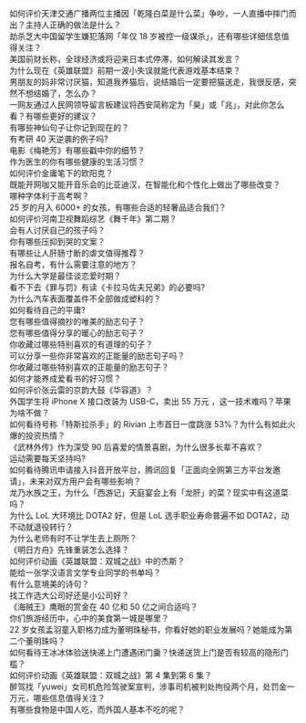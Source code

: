 如何评价天津交通广播两位主播因「乾隆白菜是什么菜」争吵，一人直播中摔门而出？主持人正确的做法是什么？  
劫杀芝大中国留学生嫌犯落网「年仅 18 岁被控一级谋杀」，还有哪些详细信息值得关注？  
美国前财长称，全球经济或将迎来日本式停滞，如何解读其发言？  
为什么现在《英雄联盟》前期一波小失误就能代表游戏基本结束？  
男朋友的妈非常讨厌猫，知道我养猫后，说结婚后一定要把猫送走，我很反感，突然不想结婚了，怎么办？  
一网友通过人民网领导留言板建议将西安简称定为「昊」或「兆」，对此你怎么看？有哪些更好的建议？  
有哪些神仙句子让你记到现在的？  
有考研 40 天逆袭的例子吗?  
电影《梅艳芳》有哪些戳中你的细节？  
作为医生的你有哪些健康的生活习惯？  
如何评价金庸笔下的欧阳克？  
既能开网咖又能开音乐会的比亚迪汉，在智能化和个性化上做出了哪些改变？  
哪种字体利于高考啊？  
25 岁的月入 6000+ 的女孩，有哪些合适的轻奢品适合我们？  
如何评价河南卫视舞蹈综艺《舞千年》第二期？  
会有人讨厌自己的孩子吗？  
你有哪些压抑到哭的文案？  
有哪些让人肝肠寸断的虐文值得推荐？  
报名自考，有什么需要注意的地方？  
为什么大学是最佳谈恋爱时期？  
看不下去《罪与罚》有读《卡拉马佐夫兄弟》的必要吗?  
为什么汽车表面覆盖件不全部做成塑料的？  
如何看待自己的平庸?  
您有哪些值得摘抄的唯美的励志句子？  
您有哪些值得分享的暖心的励志句子？  
你收藏过哪些特别喜欢的有道理的句子？  
可以分享一些你非常喜欢的正能量的励志句子吗？  
你收藏过哪些特别喜欢的正能量的励志句子？  
如何才能养成爱看书的好习惯？  
如何评价张云雷的京韵大鼓《华容道》？  
外国学生将 iPhone X 接口改装为 USB-C，卖出 55 万元 ，这一技术难吗？苹果为啥不做？  
如何看待号称「特斯拉杀手」的 Rivian 上市首日一度跳涨 53%？为什么有如此火爆的投资热情？  
《武林外传》作为深受 90 后喜爱的情景喜剧，为什么很多长辈不喜欢？  
运动需要每天坚持吗?  
如何看待腾讯申请接入抖音开放平台，腾讯回复「正面向全网第三方平台发邀请」，未来对双方用户会有哪些影响？  
龙乃水族之王，为什么「西游记」天庭宴会上有「龙肝」的菜？现实中有这道菜吗？  
为什么 LoL 大环境比 DOTA2 好，但是 LoL 选手职业寿命普遍不如 DOTA2，动不动就退役转行？  
为什么老师有时不让学生去上厕所？  
《明日方舟》先锋重装怎么选择？  
如何评价动画《英雄联盟：双城之战》中的杰斯？  
能给一张学汉语言文学专业同学的书单吗？  
有什么意境美的诗句？  
找工作选大公司好还是小公司好？  
《海贼王》鹰眼的赏金在 40 亿和 50 亿之间合适吗？  
你们旅游经历中，心中的美食第一城是哪里？  
22 岁女孩孟羽童入职格力成为董明珠秘书，你看好她的职业发展吗？她能成为第二个董明珠吗？  
如何看待王冰冰体验送快递上门遭遇闭门羹？快递送货上门是否有较高的隐形门槛？  
如何评价动画《英雄联盟：双城之战》第 4 集到第 6 集？  
醉驾找「yuwei」女司机危险驾驶案宣判，涉事司机被判处拘役两个月，处罚金一万元，哪些信息值得关注？  
有哪些食物是中国人吃，而外国人基本不吃的呢？  
